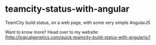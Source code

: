 # teamcity-status-with-angular
TeamCity build status, on a web page, with some very simple AngularJS

Want to know more?  Head over to my website: [http://logicalgenetics.com/quick-teamcity-build-status-with-angularjs/]

